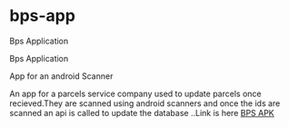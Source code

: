 # bps-app
Bps Application

Bps Application

App for an android Scanner

An app for a parcels service company used to update parcels once recieved.They are scanned using android scanners and once the ids
are scanned an api is called to update the database ..Link is here <a href="https://github.com/rakoi/bps-app/raw/master/app/src/bps.apk">BPS APK</a>
